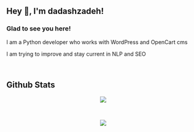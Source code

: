 ## Hey 👋, I'm dadashzadeh!  


### Glad to see you here!  
I am a Python developer who works with WordPress and OpenCart cms

I am trying to improve and stay current in NLP and SEO
  


<br/>  


## Github Stats  

<p align="center"><img src="https://github-readme-stats.vercel.app/api?username=dadashzadeh&show_icons=true&count_private=true&hide_border=true&theme=dracula"></p>
<br/>
<p align="center"> <img src="https://github-readme-stats.vercel.app/api/top-langs/?username=dadashzadeh&hide_border=true&layout=compact&theme=radical"></p>
